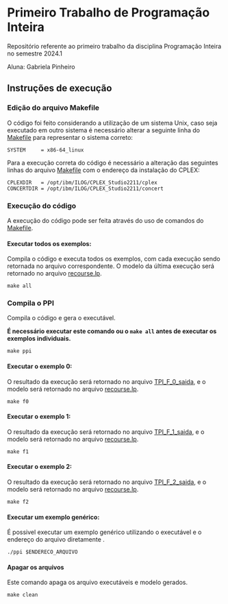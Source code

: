 # Primeiro Trabalho de Programação Inteira
Repositório referente ao primeiro trabalho da disciplina Programação Inteira no semestre 2024.1

Aluna: Gabriela Pinheiro

## Instruções de execução


### Edição do arquivo Makefile
O código foi feito considerando a utilização de um sistema Unix, caso seja executado em outro sistema é necessário alterar a seguinte linha do [Makefile](./Makefile) para representar o sistema correto:

    SYSTEM     = x86-64_linux

Para a execução correta do código é necessário a alteração das seguintes linhas do arquivo [Makefile](./Makefile) com o endereço da instalação do CPLEX:

    CPLEXDIR   = /opt/ibm/ILOG/CPLEX_Studio2211/cplex
    CONCERTDIR = /opt/ibm/ILOG/CPLEX_Studio2211/concert

### Execução do código
A execução do código pode ser feita através do uso de comandos do [Makefile](./Makefile).



#### Executar todos os exemplos:
Compila o código e executa todos os exemplos, com cada execução sendo retornada no arquivo correspondente. O modelo da última execução será retornado no arquivo [recourse.lp](./recourse.lp).
    
    make all

### Compila o PPI
Compila o código e gera o executável. 

**É necessário executar este comando ou o `make all` antes de executar os exemplos individuais.**

    make ppi

#### Executar o exemplo 0:
O resultado da execução será retornado no arquivo [TPI_F_0_saida](./TPI_F_0_saida.txt), e o modelo será retornado no arquivo [recourse.lp](./recourse.lp).

    make f0

#### Executar o exemplo 1:
O resultado da execução será retornado no arquivo [TPI_F_1_saida](./TPI_F_1_saida.txt), e o modelo será retornado no arquivo [recourse.lp](./recourse.lp).

    make f1

#### Executar o exemplo 2:
O resultado da execução será retornado no arquivo [TPI_F_2_saida](./TPI_F_2_saida.txt), e o modelo será retornado no arquivo [recourse.lp](./recourse.lp).

    make f2

#### Executar um exemplo genérico:
É possivel executar um exemplo genérico utilizando o executável e o endereço do arquivo diretamente .

    ./ppi $ENDERECO_ARQUIVO

#### Apagar os arquivos
Este comando apaga os arquivo executáveis e modelo gerados. 

    make clean